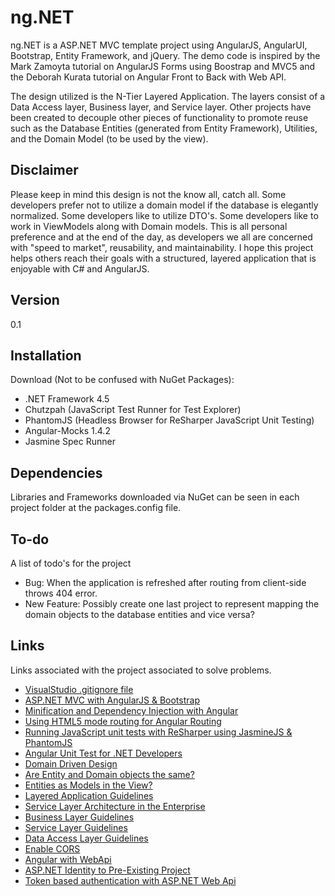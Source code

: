 ng.NET
=========
ng.NET is a ASP.NET MVC template project using AngularJS, AngularUI, Bootstrap, Entity Framework, and jQuery. The demo code is inspired by the Mark Zamoyta tutorial on AngularJS Forms using Boostrap and MVC5 and the Deborah Kurata tutorial on Angular Front to Back with Web API.

The design utilized is the N-Tier Layered Application. The layers consist of a Data Access layer, Business layer, and Service layer. Other projects have been created to decouple other pieces of functionality to promote reuse such as the Database Entities (generated from Entity Framework), Utilities, and the Domain Model (to be used by the view).

Disclaimer
-----------
Please keep in mind this design is not the know all, catch all. Some developers prefer not to utilize a domain model if the database is elegantly normalized. Some developers like to utilize DTO's. Some developers like to work in ViewModels along with Domain models. This is all personal preference and at the end of the day, as developers we all are concerned with "speed to market", reusability, and maintainability. I hope this project helps others reach their goals with a structured, layered application that is enjoyable with C# and AngularJS. 

Version
----
0.1

Installation
--------------
Download (Not to be confused with NuGet Packages):

* .NET Framework 4.5
* Chutzpah (JavaScript Test Runner for Test Explorer)
* PhantomJS (Headless Browser for ReSharper JavaScript Unit Testing)
* Angular-Mocks 1.4.2
* Jasmine Spec Runner

Dependencies
----
Libraries and Frameworks downloaded via NuGet can be seen in each project folder at the packages.config file.

To-do
------
A list of todo's for the project

* Bug: When the application is refreshed after routing from client-side throws 404 error.
* New Feature: Possibly create one last project to represent mapping the domain objects to the database entities and vice versa?
 
Links
----
Links associated with the project associated to solve problems.

* [VisualStudio .gitignore file](https://github.com/github/gitignore/blob/master/VisualStudio.gitignore)
* [ASP.NET MVC with AngularJS & Bootstrap](http://www.pluralsight.com/courses/angularjs-forms-bootstrap-mvc5)
* [Minification and Dependency Injection with Angular](https://docs.angularjs.org/tutorial/step_05)
* [Using HTML5 mode routing for Angular Routing](https://docs.angularjs.org/error/$location/nobase)
* [Running JavaScript unit tests with ReSharper using JasmineJS & PhantomJS](https://blogs.endjin.com/2014/09/unit-testing-angularjs-with-visual-studio-resharper-and-teamcity/)
* [Angular Unit Test for .NET Developers](http://www.pluralsight.com/courses/angularjs-dotnet-developers)
* [Domain Driven Design](https://msdn.microsoft.com/en-us/magazine/dn342868.aspx)
* [Are Entity and Domain objects the same?](http://stackoverflow.com/questions/26739006/should-entities-in-domain-driven-design-and-entity-framework-be-the-same)
* [Entities as Models in the View?](http://programmers.stackexchange.com/questions/257507/should-an-asp-net-mvc-application-directly-use-entity-framework-as-the-model)
* [Layered Application Guidelines](https://msdn.microsoft.com/en-us/library/ee658109.aspx)
* [Service Layer Architecture in the Enterprise](http://martinfowler.com/eaaCatalog/serviceLayer.html)
* [Business Layer Guidelines](https://msdn.microsoft.com/en-us/library/ee658103.aspx)
* [Service Layer Guidelines](https://msdn.microsoft.com/en-us/library/ee658090.aspx)
* [Data Access Layer Guidelines](https://msdn.microsoft.com/en-us/library/ee658127.aspx)
* [Enable CORS](https://github.com/bigfont/webapi-cors)
* [Angular with WebApi](http://www.pluralsight.com/courses/angular-web-api-front-back)
* [ASP.NET Identity to Pre-Existing Project](http://httpjunkie.com/2013/311/adding-mvc-5-identity-to-an-existing-project/)
* [Token based authentication with ASP.NET Web Api](http://bitoftech.net/2014/06/01/token-based-authentication-asp-net-web-api-2-owin-asp-net-identity/)